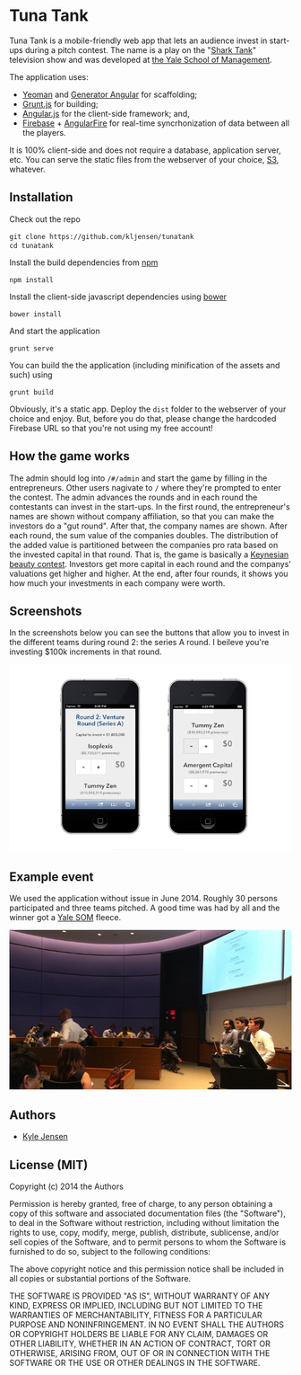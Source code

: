 # Tuna Tank

Tuna Tank is a mobile-friendly web app that lets an audience invest in start-ups during a pitch contest. The name is a play on the "[Shark Tank](http://en.wikipedia.org/wiki/Shark_Tank)" television show and was developed at [the Yale School of Management](http://som.yale.edu/).

The application uses:

* [Yeoman](http://yeoman.io/) and [Generator Angular](https://github.com/yeoman/generator-angular) for scaffolding;
* [Grunt.js](http://gruntjs.com/) for building;
* [Angular.js](https://angularjs.org) for the client-side framework; and,
* [Firebase](https://www.firebase.com/) + [AngularFire](https://www.firebase.com/quickstart/angularjs.html) for real-time syncrhonization of data between all the players.

It is 100% client-side and does not require a database, application server, etc. You can serve the static files from the webserver of your choice, [S3](http://aws.amazon.com/s3/), whatever.


## Installation

Check out the repo

	git clone https://github.com/kljensen/tunatank
	cd tunatank

Install the build dependencies from [npm](https://www.npmjs.org/)

	npm install
	
Install the client-side javascript dependencies using [bower](http://bower.io/)

	bower install
	
And start the application

	grunt serve
	
You can build the the application (including minification of the assets and such) using

	grunt build
	
Obviously, it's a static app. Deploy the `dist` folder to the webserver of your choice and enjoy. But, before you do that, please change the hardcoded Firebase URL so that you're not using my free account!

## How the game works

The admin should log into `/#/admin` and start the game by filling in the entrepreneurs. Other users nagivate to `/` where they're prompted to enter the contest. The admin advances the rounds and in each round the contestants can invest in the start-ups. In the first round, the entrepreneur's names are shown without company affiliation, so that you can make the investors do a "gut round". After that, the company names are shown. After each round, the sum value of the companies doubles. The distribution of the added value is partitioned between the companies pro rata based on the invested capital in that round. That is, the game is basically a [Keynesian beauty contest](http://en.wikipedia.org/wiki/Keynesian_beauty_contest). Investors get more capital in each round and the companys' valuations get higher and higher. At the end, after four rounds, it shows you how much your investments in each company were worth.

## Screenshots
In the screenshots below  you can see the buttons that allow you to invest in the different teams during round 2: the series A round. I beileve you're investing $100k increments in that round.

![ScreenShot](https://raw.githubusercontent.com/kljensen/tunatank/screenshots/images/screenshot.png)


## Example event
We used the application without issue in June 2014. Roughly 30 persons participated and three teams pitched. A good time was had by all and the winner got a [Yale SOM](http://som.yale.edu/) fleece.

![ScreenShot](https://raw.githubusercontent.com/kljensen/tunatank/screenshots/images/event.jpg)

## Authors
* [Kyle Jensen](https://github.com/kljensen)

## License (MIT)

Copyright (c) 2014 the Authors

Permission is hereby granted, free of charge, to any person obtaining a copy of this software and associated documentation files (the "Software"), to deal in the Software without restriction, including without limitation the rights to use, copy, modify, merge, publish, distribute, sublicense, and/or sell copies of the Software, and to permit persons to whom the Software is furnished to do so, subject to the following conditions:

The above copyright notice and this permission notice shall be included in all copies or substantial portions of the Software.

THE SOFTWARE IS PROVIDED "AS IS", WITHOUT WARRANTY OF ANY KIND, EXPRESS OR IMPLIED, INCLUDING BUT NOT LIMITED TO THE WARRANTIES OF MERCHANTABILITY, FITNESS FOR A PARTICULAR PURPOSE AND NONINFRINGEMENT. IN NO EVENT SHALL THE AUTHORS OR COPYRIGHT HOLDERS BE LIABLE FOR ANY CLAIM, DAMAGES OR OTHER LIABILITY, WHETHER IN AN ACTION OF CONTRACT, TORT OR OTHERWISE, ARISING FROM, OUT OF OR IN CONNECTION WITH THE SOFTWARE OR THE USE OR OTHER DEALINGS IN THE SOFTWARE.

